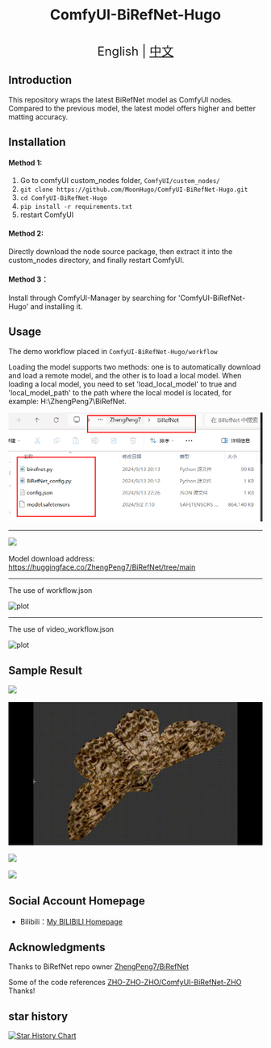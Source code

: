 <h1 align="center">ComfyUI-BiRefNet-Hugo</h1>

<p align="center">
    <br> <font size=5>English | <a href="README.md">中文</a></font>
</p>

## Introduction

This repository wraps the latest BiRefNet model as ComfyUI nodes. Compared to the previous model, the latest model offers higher and better matting accuracy.

## Installation 

#### Method  1:

1. Go to comfyUI custom_nodes folder, `ComfyUI/custom_nodes/`
2. `git clone https://github.com/MoonHugo/ComfyUI-BiRefNet-Hugo.git`
3. `cd ComfyUI-BiRefNet-Hugo`
4. `pip install -r requirements.txt`
5. restart ComfyUI

#### Method 2:
Directly download the node source package, then extract it into the custom_nodes directory, and finally restart ComfyUI.

#### Method 3：
Install through ComfyUI-Manager by searching for 'ComfyUI-BiRefNet-Hugo' and installing it.

## Usage

The demo workflow placed in `ComfyUI-BiRefNet-Hugo/workflow`

Loading the model supports two methods: one is to automatically download and load a remote model, and the other is to load a local model. When loading a local model, you need to set 'load_local_model' to true and 'local_model_path' to the path where the local model is located, for example: H:\ZhengPeng7\BiRefNet.

![](./assets/9e6bf0f9-67a7-41ea-bc4b-d8352e4fac4a.png)

___

![](./assets/e21c32bf-ab98-444a-8055-54975ac47da3.png)


Model download address: https://huggingface.co/ZhengPeng7/BiRefNet/tree/main

___
The use of workflow.json

![plot](./assets/d0a22b2a-ceb3-4205-9b4e-f6a68e4337c7.png)

___
The use of video_workflow.json

![plot](./assets/2de5b085-1125-46f9-8ef3-06706743f182.png)

## Sample Result

![](./assets/demo1.gif)

![](./assets/demo2.gif)

![](./assets/demo3.gif)

![](./assets/demo4.gif)

## Social Account Homepage
- Bilibili：[My BILIBILI Homepage](https://space.bilibili.com/1303099255)

## Acknowledgments

Thanks to BiRefNet repo owner [ZhengPeng7/BiRefNet](https://github.com/zhengpeng7/birefnet)

Some of the code references [ZHO-ZHO-ZHO/ComfyUI-BiRefNet-ZHO](https://github.com/ZHO-ZHO-ZHO/ComfyUI-BiRefNet-ZHO) Thanks!

## star history

[![Star History Chart](https://api.star-history.com/svg?repos=MoonHugo/ComfyUI-BiRefNet-Hugo&type=Date)](https://star-history.com/#MoonHugo/ComfyUI-BiRefNet-Hugo&Date)